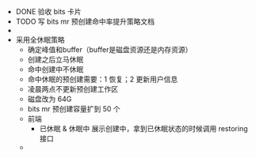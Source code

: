 - DONE 验收 bits 卡片
- TODO 写 bits mr 预创建命中率提升策略文档
-
- 采用全休眠策略
	- 确定峰值和buffer（buffer是磁盘资源还是内存资源）
	- 创建之后立马休眠
	- 命中创建中不休眠
	- 命中休眠的预创建需要：1 恢复；2 更新用户信息
	- 凌晨两点不更新预创建工作区
	- 磁盘改为 64G
	- bits mr 预创建容量扩到 50 个
	- 前端
		- 已休眠 & 休眠中 展示创建中，拿到已休眠状态的时候调用 restoring 接口
	-